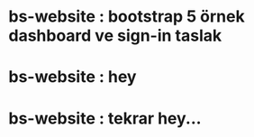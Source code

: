 # bs-website : bootstrap 5 örnek dashboard ve sign-in taslak
# bs-website : hey
# bs-website : tekrar hey...

